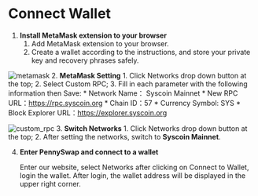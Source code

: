 # Connect Wallet

1. **Install MetaMask extension to your browser**
    1. Add MetaMask extension to your browser.
    2. Create a wallet according to the instructions, and store your private key and recovery phrases safely.

![metamask](https://i.ibb.co/44LN2Qh/metamask.png)
2. **MetaMask Setting**
    1. Click Networks drop down button at the top;
    2. Select Custom RPC;
    3. Fill in each parameter with the following information then Save:
        * Network Name： Syscoin Mainnet
        * New RPC URL：https://rpc.syscoin.org
        * Chain ID：57
        * Currency Symbol: SYS
        * Block Explorer URL：https://explorer.syscoin.org
        
![custom_rpc](https://i.ibb.co/3kVwpHv/metamask-setting.jpg)
3. **Switch Networks**
    1. Click Networks drop down button at the top;
    2. After setting the networks, switch to **Syscoin Mainnet**.

4. **Enter PennySwap and connect to a wallet**

    Enter our website, select Networks after clicking on Connect to Wallet, login the wallet. After login, the wallet address will be displayed in the upper right corner.